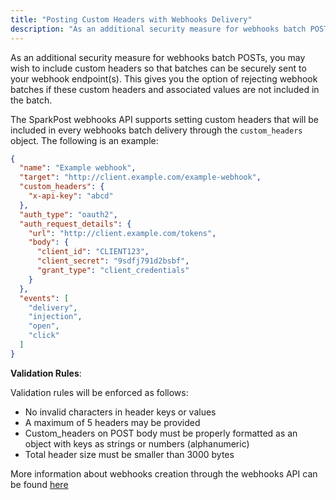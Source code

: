 ```yaml
---
title: "Posting Custom Headers with Webhooks Delivery"
description: "As an additional security measure for webhooks batch POSTs, you may wish to include custom headers so that batches can be securely sent to your webhook endpoint(s). This gives you the option of rejecting webhook batches if these custom headers and associated values are not included in the batch."
---
```


As an additional security measure for webhooks batch POSTs, you may wish to include custom headers so that batches can be securely sent to your webhook endpoint(s). This gives you the option of rejecting webhook batches if these custom headers and associated values are not included in the batch.

The SparkPost webhooks API supports setting custom headers that will be included in every webhooks batch delivery through the `custom_headers` object. The following is an example:

```json
{
  "name": "Example webhook",
  "target": "http://client.example.com/example-webhook",
  "custom_headers": {
    "x-api-key": "abcd"
  },
  "auth_type": "oauth2",
  "auth_request_details": {
    "url": "http://client.example.com/tokens",
    "body": {
      "client_id": "CLIENT123",
      "client_secret": "9sdfj791d2bsbf",
      "grant_type": "client_credentials"
    }
  },
  "events": [
    "delivery",
    "injection",
    "open",
    "click"
  ]
}
```

**Validation Rules**:

Validation rules will be enforced as follows:

* No invalid characters in header keys or values
* A maximum of 5 headers may be provided
* Custom_headers on POST body must be properly formatted as an object with keys as strings or numbers (alphanumeric)
* Total header size must be smaller than 3000 bytes

More information about webhooks creation through the webhooks API can be found [here](https://dev.sparkpost.com/api/webhooks.html#webhooks-create-post)
